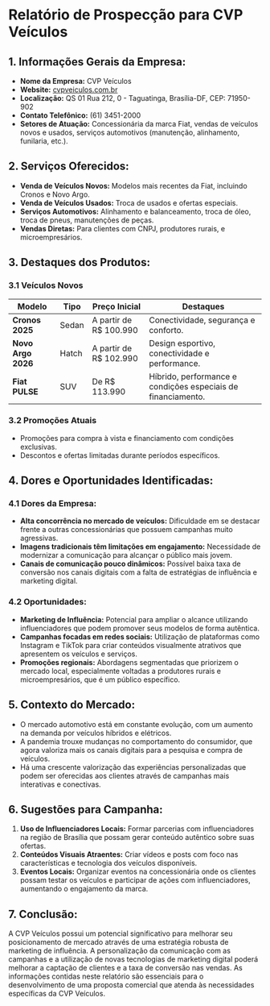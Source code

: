 # Relatório de Prospecção para CVP Veículos

## 1. **Informações Gerais da Empresa:**
- **Nome da Empresa:** CVP Veículos
- **Website:** [cvpveiculos.com.br](https://www.cvpveiculos.com.br)
- **Localização:** QS 01 Rua 212, 0 - Taguatinga, Brasília-DF, CEP: 71950-902
- **Contato Telefônico:** (61) 3451-2000
- **Setores de Atuação:** Concessionária da marca Fiat, vendas de veículos novos e usados, serviços automotivos (manutenção, alinhamento, funilaria, etc.).

## 2. **Serviços Oferecidos:**
- **Venda de Veículos Novos:** Modelos mais recentes da Fiat, incluindo Cronos e Novo Argo.
- **Venda de Veículos Usados:** Troca de usados e ofertas especiais.
- **Serviços Automotivos:** Alinhamento e balanceamento, troca de óleo, troca de pneus, manutenções de peças.
- **Vendas Diretas:** Para clientes com CNPJ, produtores rurais, e microempresários.

## 3. **Destaques dos Produtos:**
### 3.1 Veículos Novos
| Modelo         | Tipo             | Preço Inicial      | Destaques                                         |
|----------------|------------------|--------------------|--------------------------------------------------|
| **Cronos 2025**| Sedan            | A partir de R$ 100.990| Conectividade, segurança e conforto.                  |
| **Novo Argo 2026**| Hatch         | A partir de R$ 102.990| Design esportivo, conectividade e performance.     |
| **Fiat PULSE** | SUV              | De R$ 113.990     | Híbrido, performance e condições especiais de financiamento. | 

### 3.2 Promoções Atuais
- Promoções para compra à vista e financiamento com condições exclusivas.
- Descontos e ofertas limitadas durante períodos específicos.

## 4. **Dores e Oportunidades Identificadas:**
### 4.1 **Dores da Empresa:**
- **Alta concorrência no mercado de veículos:** Dificuldade em se destacar frente a outras concessionárias que possuem campanhas muito agressivas.
- **Imagens tradicionais têm limitações em engajamento:** Necessidade de modernizar a comunicação para alcançar o público mais jovem.
- **Canais de comunicação pouco dinâmicos:** Possível baixa taxa de conversão nos canais digitais com a falta de estratégias de influência e marketing digital.

### 4.2 **Oportunidades:**
- **Marketing de Influência:** Potencial para ampliar o alcance utilizando influenciadores que podem promover seus modelos de forma autêntica.
- **Campanhas focadas em redes sociais:** Utilização de plataformas como Instagram e TikTok para criar conteúdos visualmente atrativos que apresentem os veículos e serviços.
- **Promoções regionais:** Abordagens segmentadas que priorizem o mercado local, especialmente voltadas a produtores rurais e microempresários, que é um público específico.

## 5. **Contexto do Mercado:**
- O mercado automotivo está em constante evolução, com um aumento na demanda por veículos híbridos e elétricos.
- A pandemia trouxe mudanças no comportamento do consumidor, que agora valoriza mais os canais digitais para a pesquisa e compra de veículos.
- Há uma crescente valorização das experiências personalizadas que podem ser oferecidas aos clientes através de campanhas mais interativas e conectivas.

## 6. **Sugestões para Campanha:**
1. **Uso de Influenciadores Locais:** Formar parcerias com influenciadores na região de Brasília que possam gerar conteúdo autêntico sobre suas ofertas.
2. **Conteúdos Visuais Atraentes:** Criar vídeos e posts com foco nas características e tecnologia dos veículos disponíveis.
3. **Eventos Locais:** Organizar eventos na concessionária onde os clientes possam testar os veículos e participar de ações com influenciadores, aumentando o engajamento da marca.

## 7. **Conclusão:**
A CVP Veículos possui um potencial significativo para melhorar seu posicionamento de mercado através de uma estratégia robusta de marketing de influência. A personalização da comunicação com as campanhas e a utilização de novas tecnologias de marketing digital poderá melhorar a captação de clientes e a taxa de conversão nas vendas. As informações contidas neste relatório são essenciais para o desenvolvimento de uma proposta comercial que atenda às necessidades específicas da CVP Veículos.